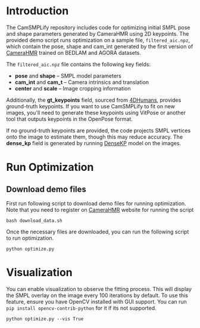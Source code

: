 # Introduction
The CamSMPLify repository includes code for optimizing initial SMPL pose and shape parameters generated by CameraHMR using 2D keypoints. The provided demo script runs optimization on a sample file, `filtered_aic.npz`, which contain the pose, shape and cam_int generated by the first version of [CameraHMR](docs/training.md) trained on BEDLAM and AGORA datasets.  

The `filtered_aic.npz` file contains the following key fields:  
- **pose** and **shape** – SMPL model parameters  
- **cam_int** and **cam_t** – Camera intrinsics and translation  
- **center** and **scale** – Image cropping information  

Additionally, the **gt_keypoints** field, sourced from [4DHumans](https://github.com/shubham-goel/4D-Humans?tab=readme-ov-file), provides ground-truth keypoints. If you want to use CamSMPLify to fit on new images, you'll need to generate these keypoints using VitPose or another tool that outputs keypoints in the OpenPose format.  

If no ground-truth keypoints are provided, the code projects SMPL vertices onto the image to estimate them, though this may reduce accuracy. The **dense_kp** field is generated by running [DenseKP](../docs/training.md) model on the images.


# Run Optimization
## Download demo files
First run following script to download demo files for running optimization. Note that you need to register on [CameraHMR](https://camerahmr.is.tue.mpg.de/index.html) website for running the script
```
bash download_data.sh
```
Once the necessary files are downloaded, you can run the following script to run optimization.

```
python optimize.py
```

# Visualization
You can enable visualization to observe the fitting process. This will display the SMPL overlay on the image every 100 iterations by default. To use this feature, ensure you have OpenCV installed with GUI support. You can run `pip install opencv-contrib-python` for it if its not supported.
```
python optimize.py --vis True
```
